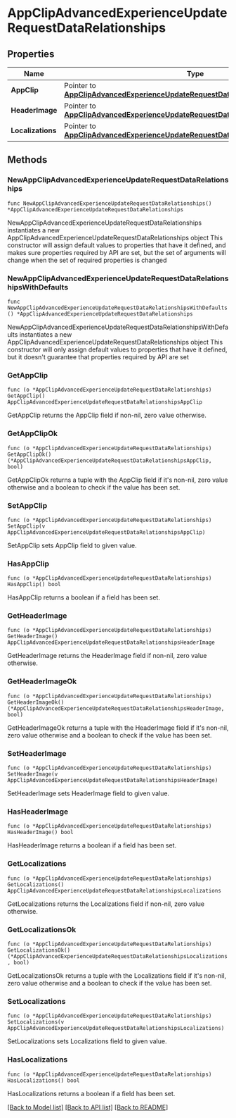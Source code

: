 # AppClipAdvancedExperienceUpdateRequestDataRelationships

## Properties

Name | Type | Description | Notes
------------ | ------------- | ------------- | -------------
**AppClip** | Pointer to [**AppClipAdvancedExperienceUpdateRequestDataRelationshipsAppClip**](AppClipAdvancedExperienceUpdateRequestDataRelationshipsAppClip.md) |  | [optional] 
**HeaderImage** | Pointer to [**AppClipAdvancedExperienceUpdateRequestDataRelationshipsHeaderImage**](AppClipAdvancedExperienceUpdateRequestDataRelationshipsHeaderImage.md) |  | [optional] 
**Localizations** | Pointer to [**AppClipAdvancedExperienceUpdateRequestDataRelationshipsLocalizations**](AppClipAdvancedExperienceUpdateRequestDataRelationshipsLocalizations.md) |  | [optional] 

## Methods

### NewAppClipAdvancedExperienceUpdateRequestDataRelationships

`func NewAppClipAdvancedExperienceUpdateRequestDataRelationships() *AppClipAdvancedExperienceUpdateRequestDataRelationships`

NewAppClipAdvancedExperienceUpdateRequestDataRelationships instantiates a new AppClipAdvancedExperienceUpdateRequestDataRelationships object
This constructor will assign default values to properties that have it defined,
and makes sure properties required by API are set, but the set of arguments
will change when the set of required properties is changed

### NewAppClipAdvancedExperienceUpdateRequestDataRelationshipsWithDefaults

`func NewAppClipAdvancedExperienceUpdateRequestDataRelationshipsWithDefaults() *AppClipAdvancedExperienceUpdateRequestDataRelationships`

NewAppClipAdvancedExperienceUpdateRequestDataRelationshipsWithDefaults instantiates a new AppClipAdvancedExperienceUpdateRequestDataRelationships object
This constructor will only assign default values to properties that have it defined,
but it doesn't guarantee that properties required by API are set

### GetAppClip

`func (o *AppClipAdvancedExperienceUpdateRequestDataRelationships) GetAppClip() AppClipAdvancedExperienceUpdateRequestDataRelationshipsAppClip`

GetAppClip returns the AppClip field if non-nil, zero value otherwise.

### GetAppClipOk

`func (o *AppClipAdvancedExperienceUpdateRequestDataRelationships) GetAppClipOk() (*AppClipAdvancedExperienceUpdateRequestDataRelationshipsAppClip, bool)`

GetAppClipOk returns a tuple with the AppClip field if it's non-nil, zero value otherwise
and a boolean to check if the value has been set.

### SetAppClip

`func (o *AppClipAdvancedExperienceUpdateRequestDataRelationships) SetAppClip(v AppClipAdvancedExperienceUpdateRequestDataRelationshipsAppClip)`

SetAppClip sets AppClip field to given value.

### HasAppClip

`func (o *AppClipAdvancedExperienceUpdateRequestDataRelationships) HasAppClip() bool`

HasAppClip returns a boolean if a field has been set.

### GetHeaderImage

`func (o *AppClipAdvancedExperienceUpdateRequestDataRelationships) GetHeaderImage() AppClipAdvancedExperienceUpdateRequestDataRelationshipsHeaderImage`

GetHeaderImage returns the HeaderImage field if non-nil, zero value otherwise.

### GetHeaderImageOk

`func (o *AppClipAdvancedExperienceUpdateRequestDataRelationships) GetHeaderImageOk() (*AppClipAdvancedExperienceUpdateRequestDataRelationshipsHeaderImage, bool)`

GetHeaderImageOk returns a tuple with the HeaderImage field if it's non-nil, zero value otherwise
and a boolean to check if the value has been set.

### SetHeaderImage

`func (o *AppClipAdvancedExperienceUpdateRequestDataRelationships) SetHeaderImage(v AppClipAdvancedExperienceUpdateRequestDataRelationshipsHeaderImage)`

SetHeaderImage sets HeaderImage field to given value.

### HasHeaderImage

`func (o *AppClipAdvancedExperienceUpdateRequestDataRelationships) HasHeaderImage() bool`

HasHeaderImage returns a boolean if a field has been set.

### GetLocalizations

`func (o *AppClipAdvancedExperienceUpdateRequestDataRelationships) GetLocalizations() AppClipAdvancedExperienceUpdateRequestDataRelationshipsLocalizations`

GetLocalizations returns the Localizations field if non-nil, zero value otherwise.

### GetLocalizationsOk

`func (o *AppClipAdvancedExperienceUpdateRequestDataRelationships) GetLocalizationsOk() (*AppClipAdvancedExperienceUpdateRequestDataRelationshipsLocalizations, bool)`

GetLocalizationsOk returns a tuple with the Localizations field if it's non-nil, zero value otherwise
and a boolean to check if the value has been set.

### SetLocalizations

`func (o *AppClipAdvancedExperienceUpdateRequestDataRelationships) SetLocalizations(v AppClipAdvancedExperienceUpdateRequestDataRelationshipsLocalizations)`

SetLocalizations sets Localizations field to given value.

### HasLocalizations

`func (o *AppClipAdvancedExperienceUpdateRequestDataRelationships) HasLocalizations() bool`

HasLocalizations returns a boolean if a field has been set.


[[Back to Model list]](../README.md#documentation-for-models) [[Back to API list]](../README.md#documentation-for-api-endpoints) [[Back to README]](../README.md)


